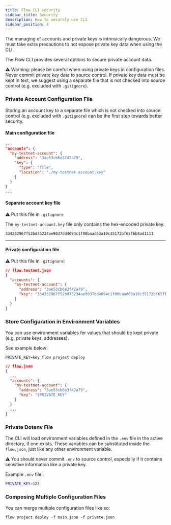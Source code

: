 ```yaml
---
title: Flow CLI security
sidebar_title: Security
description: How to securely use CLI
sidebar_position: 4
---
```


The managing of accounts and private keys is intrinsically dangerous. 
We must take extra precautions to not expose private key data when using
the CLI.

The Flow CLI provides several options to secure private account data.

⚠️ Warning: please be careful when using private keys in configuration files. 
Never commit private key data to source control.
If private key data must be kept in text, we suggest using a separate file
that is not checked into source control (e.g. excluded with `.gitignore`).

### Private Account Configuration File
Storing an account key to a separate file which is not checked into source control (e.g. excluded with `.gitignore`) 
can be the first step towards better security. 

#### Main configuration file
```json
...
"accounts": {
  "my-testnet-account": { 
    "address": "3ae53cb6e3f42a79",
    "key": {
      "type": "file",
      "location": "./my-testnet-account.key"
    } 
  }
}
...
```

#### Separate account key file
⚠️ Put this file in `.gitignore`

The `my-testnet-account.key` file only contains the hex-encoded private key.
```
334232967f52bd75234ae9037dd4694c1f00baad63a10c35172bf65fbb8ad1111
```
---

#### Private configuration file

⚠️ Put this file in `.gitignore`:

```json
// flow.testnet.json
{
  "accounts": {
    "my-testnet-account": {
      "address": "3ae53cb6e3f42a79",
      "key": "334232967f52bd75234ae9037dd4694c1f00baad63a10c35172bf65fbb8ad1111"
    }
  }
}
```

### Store Configuration in Environment Variables

You can use environment variables for values that should be kept private (e.g. private keys, addresses).

See example below:

```shell
PRIVATE_KEY=key flow project deploy
```

```json
// flow.json
{
  ...
  "accounts": {
    "my-testnet-account": {
      "address": "3ae53cb6e3f42a79",
      "key": "$PRIVATE_KEY"
    }
  }
  ...
}
```

### Private Dotenv File

The CLI will load environment variables defined in the `.env` file in the active directory, if one exists. 
These variables can be substituted inside the `flow.json`, 
just like any other environment variable.

⚠️ You should never commit `.env` to source control, 
especially if it contains sensitive information 
like a private key.

Example `.env` file:
```bash
PRIVATE_KEY=123
```

### Composing Multiple Configuration Files

You can merge multiple configuration files like so:

```shell
flow project deploy -f main.json -f private.json
```
